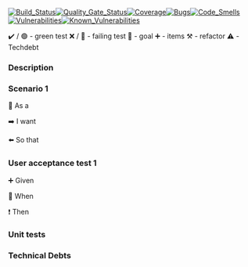 [![Build_Status](https://app.travis-ci.com/sylk80/tictactoe_3.svg?branch=main)](https://app.travis-ci.com/sylk80/tictactoe_3)[![Quality_Gate_Status](https://sonarcloud.io/api/project_badges/measure?project=sylk80_tictactoe_3...indicators...metric=alert_status?token=ed4dad5e5aeb820870c7865c48525077e00d9436)](https://sonarcloud.io/summary/new_code?id=sylk80_tictactoe_3)[![Coverage](https://sonarcloud.io/api/project_badges/measure?project=sylk80_tictactoe_3...indicators...metric=coverage?token=ed4dad5e5aeb820870c7865c48525077e00d9436)](https://sonarcloud.io/summary/new_code?id=sylk80_tictactoe_3)[![Bugs](https://sonarcloud.io/api/project_badges/measure?project=sylk80_tictactoe_3...indicators...metric=bugs?token=ed4dad5e5aeb820870c7865c48525077e00d9436)](https://sonarcloud.io/summary/new_code?id=sylk80_tictactoe_3)[![Code_Smells](https://sonarcloud.io/api/project_badges/measure?project=sylk80_tictactoe_3...indicators...metric=code_smells?token=ed4dad5e5aeb820870c7865c48525077e00d9436)](https://sonarcloud.io/summary/new_code?id=sylk80_tictactoe_3)[![Vulnerabilities](https://sonarcloud.io/api/project_badges/measure?project=sylk80_tictactoe_3...indicators...metric=vulnerabilities?token=ed4dad5e5aeb820870c7865c48525077e00d9436)](https://sonarcloud.io/summary/new_code?id=sylk80_tictactoe_3)[![Known_Vulnerabilities](https://snyk.io/test/github/sylk80/tictactoe_3/badge.svg)](https://snyk.io/test/github/sylk80/tictactoe_3)

:heavy_check_mark: / :green_circle:  - green test
:x: / :red_circle: - failing test
:dart: - goal
:heavy_plus_sign: - items
:hammer_and_pick: - refactor
:warning: - Techdebt

### Description


### Scenario 1

:radio_button: As a 

:arrow_right: I want 

:arrow_left:  So that

### User acceptance test 1

:heavy_plus_sign: Given 

:construction: When 

:heavy_exclamation_mark: Then

### Unit tests



### Technical Debts
